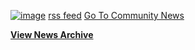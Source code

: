 [![image](http://www.tianocore.org/images/feed-icon-28x28.png)](feed.xml) <a href="http://www.tianocore.org/news/feed.xml">rss feed</a>
<a href="http://www.tianocore.org/news/" title="Community News"> Go To Community News </a></li>

**[View News Archive](https://github.com/tianocore/tianocore.github.io/wiki/News-Archive)**